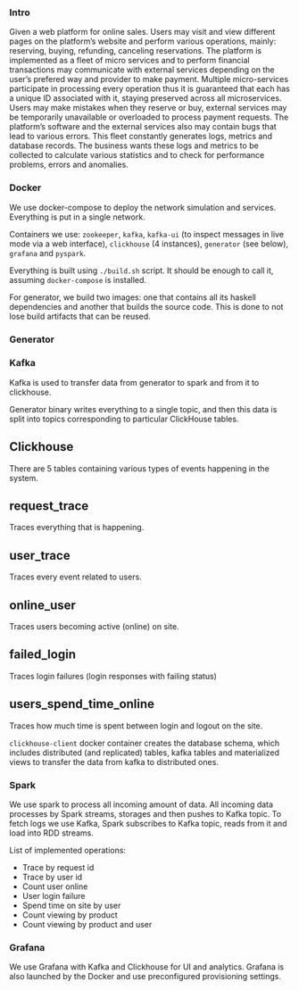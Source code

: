 ### Intro

Given a web platform for online sales.
Users may visit and view different pages on the platform’s website and perform various operations,
mainly: reserving, buying, refunding, canceling reservations.
The platform is implemented as a fleet of micro services and to perform financial transactions may communicate
with external services depending on the user’s prefered way and provider to make payment.
Multiple micro-services participate in processing every operation thus it is guaranteed that each has a unique
ID associated with it, staying preserved across all microservices.
Users may make mistakes when they reserve or buy, external services may be temporarily unavailable or overloaded to
process payment requests.
The platform’s software and the external services also may contain bugs that lead to various errors.
This fleet constantly  generates logs, metrics and database records.
The business wants these logs and metrics to be collected to calculate various statistics and to check for performance problems, errors and anomalies.


### Docker

We use docker-compose to deploy the network simulation and services. Everything is put in a single network.

Containers we use: `zookeeper`, `kafka`, `kafka-ui` (to inspect messages in live mode via a web interface), `clickhouse` (4 instances), `generator` (see below), `grafana` and `pyspark`.

Everything is built using `./build.sh` script. It should be enough to call it, assuming `docker-compose` is installed.

For generator, we build two images: one that contains all its haskell dependencies and another that builds the source code. This is done to not lose build artifacts that can be reused.

### Generator


### Kafka

Kafka is used to transfer data from generator to spark and from it to clickhouse.

Generator binary writes everything to a single topic, and then this data is split into topics corresponding to particular ClickHouse tables.

## Clickhouse

There are 5 tables containing various types of events happening in the system.

## request_trace

Traces everything that is happening.

## user_trace

Traces every event related to users.

## online_user

Traces users becoming active (online) on site.

## failed_login

Traces login failures (login responses with failing status)

## users\_spend\_time\_online

Traces how much time is spent between login and logout on the site.

`clickhouse-client` docker container creates the database schema, which includes distributed (and replicated) tables, kafka tables and materialized views to transfer the data from kafka to distributed ones.

### Spark
We use spark to process all incoming amount of data.
All incoming data processes by Spark streams, storages and then pushes to Kafka topic.
To fetch logs we use Kafka, Spark subscribes to Kafka topic, reads from it and load into RDD streams.

List of implemented operations:
* Trace by request id
* Trace by user id
* Count user online
* User login failure
* Spend time on site by user
* Count viewing by product
* Count viewing by product and user

### Grafana
We use Grafana with Kafka and Clickhouse for UI and analytics.
Grafana is also launched by the Docker and use preconfigured provisioning settings.
